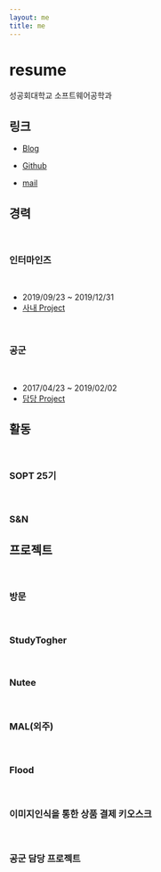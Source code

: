 ```yaml
---
layout: me
title: me
---
```


# resume

성공회대학교 소프트웨어공학과

## 링크 

- [Blog](http://blog.5anniversary.dev)

- [Github](https://github.com/5anniversary)

- [mail](mailto:oh.junhyeon95@gmail.com)

## 경력
<br>

### 인터마인즈
<br>

- 2019/09/23 ~ 2019/12/31
- [사내 Project](#이미지인식을-통한-상품-결제-키오스크)
<br>

### 공군
<br>

- 2017/04/23 ~ 2019/02/02
- [담당 Project](#공군-담당-프로젝트)

## 활동
<br>

### SOPT 25기
<br>

### S&N


## 프로젝트
<br>

### 방문
<br>

### StudyTogher
<br>

### Nutee
<br>

### MAL(외주)
<br>

### Flood
<br>

### 이미지인식을 통한 상품 결제 키오스크
<br>

### 공군 담당 프로젝트

